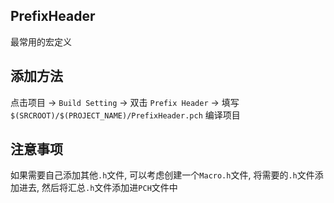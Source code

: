 ## PrefixHeader
最常用的宏定义

## 添加方法
点击项目 -> `Build Setting` -> 双击 `Prefix Header` -> 填写 `$(SRCROOT)/$(PROJECT_NAME)/PrefixHeader.pch`
编译项目

## 注意事项
如果需要自己添加其他`.h`文件, 可以考虑创建一个`Macro.h`文件, 将需要的`.h`文件添加进去, 然后将汇总`.h`文件添加进`PCH`文件中
